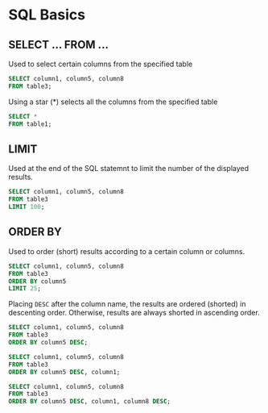 # SQL Basics

## SELECT ... FROM ...

Used to select certain columns from the specified table

```SQL
SELECT column1, column5, column8
FROM table3;
```

Using a star (\*) selects all the columns from  the specified table

```SQL
SELECT *
FROM table1;
```

## LIMIT

Used at the end of the SQL statemnt to limit the number of the displayed results.

```SQL
SELECT column1, column5, column8
FROM table3
LIMIT 100;
```

## ORDER BY

Used to order (short) results according to a certain column or columns.

```SQL
SELECT column1, column5, column8
FROM table3
ORDER BY column5
LIMIT 25;
```

Placing `DESC` after the column name, the results are ordered (shorted) in descenting order. Otherwise, results are always shorted in ascending order.

```SQL
SELECT column1, column5, column8
FROM table3
ORDER BY column5 DESC;

SELECT column1, column5, column8
FROM table3
ORDER BY column5 DESC, column1;

SELECT column1, column5, column8
FROM table3
ORDER BY column5 DESC, column1, column8 DESC;

```
